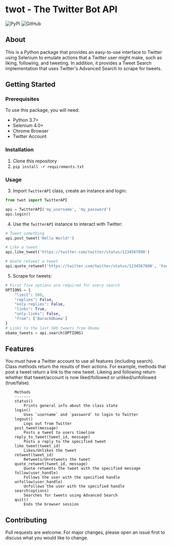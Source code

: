 # twot - The Twitter Bot API
![PyPI](https://img.shields.io/pypi/v/twot)
![GitHub](https://img.shields.io/github/license/gpl27/twot)
## About
This is a Python package that provides an easy-to-use interface to 
Twitter using Selenium to emulate actions that a Twitter user might make,
such as liking, following, and tweeting. In addition, it provides a 
Tweet Search implementation that uses Twitter's Advanced Search to
scrape for tweets.

## Getting Started
### Prerequisites
To use this package, you will need:
- Python 3.7+
- Selenium 4.0+
- Chrome Browser
- Twitter Account
### Installation
1. Clone this repository
2. `pip install -r requirements.txt`
### Usage
3. Import `TwitterAPI` class, create an instance and login:
```python
from twot import TwitterAPI

api = TwitterAPI('my_username', 'my_password')
api.login()
```
4. Use the `TwitterAPI` instance to interact with Twitter:
```python
# Tweet something
api.post_tweet('Hello World!')

# Like a tweet
api.like_tweet('https://twitter.com/twitter/status/1234567890')

# Quote retweet a tweet
api.quote_retweet('https://twitter.com/twitter/status/1234567890', 'Foo bar')

```
5. Scrape for tweets:
```python
# First five options are required for every search
OPTIONS = {
    "limit": 500,
    "replies": False,
    "only-replies": False,
    "links": True,
    "only-links": False,
    "from": ['BarackObama']
}
# Links to the last 500 tweets from Obama
obama_tweets = api.search(OPTIONS)

```
## Features
You must have a Twitter account to use all features (including search).
Class methods return the results of their actions. For example, methods
that post a tweet return a link to the new tweet. Likeing and following
return whether that tweet/account is now liked/followed or unliked/unfollowed
(true/false).
```
    Methods
    -------
    status()
        Prints general info about the class state
    login()
        Uses `username` and `password` to login to Twitter
    logout()
        Logs out from Twitter
    post_tweet(message)
        Posts a tweet to users timeline
    reply_to_tweet(tweet_id, message)
        Posts a reply to the specified tweet
    like_tweet(tweet_id)
        Likes/Unlikes the tweet
    retweet(tweet_id)
        Retweets/Unretweets the tweet
    quote_retweet(tweet_id, message)
        Quote retweets the tweet with the specified message
    follow(user_handle)
        Follows the user with the specified handle
    unfollow(user_handle)
        Unfollows the user with the specified handle
    search(options)
        Searches for tweets using Advanced Search
    quit()
        Ends the browser session

```
## Contributing
Pull requests are welcome. For major changes, please open an issue first to
discuss what you would like to change.
